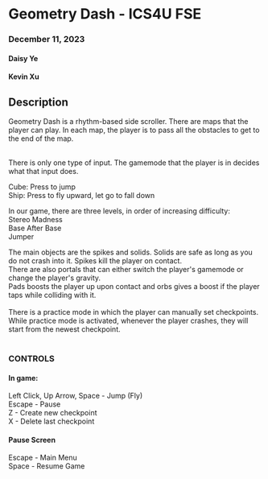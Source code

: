 # Geometry Dash - ICS4U FSE
### December 11, 2023 <br/>
#### Daisy Ye<br/>
#### Kevin Xu<br/>

## Description

Geometry Dash is a rhythm-based side scroller. There are maps that the player can play. In each map, the player is to
pass all the obstacles to get to the end of the map. 

<br/>
There is only one type of input. The gamemode that the player is in decides what that input does.

Cube: Press to jump <br/>
Ship: Press to fly upward, let go to fall down

In our game, there are three levels, in order of increasing difficulty:
<br/>
Stereo Madness<br/>
Base After Base<br/>
Jumper<br/>

The main objects are the spikes and solids. Solids are safe as long as you do not crash into it. Spikes kill the player
on contact. <br/>
There are also portals that can either switch the player's gamemode or change the player's gravity. <br/>
Pads boosts the player up upon contact and orbs gives a boost if the player taps while colliding with it.
<br/>
<br/>
There is a practice mode in which the player can manually set checkpoints. While practice mode is activated, whenever the player crashes, they will start
from the newest checkpoint.
<br/>
<br/>

### CONTROLS
#### In game: 
Left Click, Up Arrow, Space - Jump (Fly)<br/>
Escape - Pause<br/>
Z - Create new checkpoint<br/>
X - Delete last checkpoint<br/>
#### Pause Screen
Escape - Main Menu<br/>
Space - Resume Game<br/>


